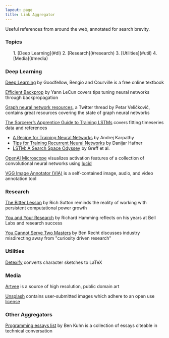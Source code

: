 ```yaml
---
layout: page
title: Link Aggregator
---
```


Useful references from around the web, annotated for search brevity.

### Topics
<div style="margin-left: 25px;" markdown=1>
1. [Deep Learning](#dl)
2. [Research](#research)
3. [Utilities](#util)
4. [Media](#media)
</div>

<a name="dl"></a>
### Deep Learning  

[Deep Learning](http://www.deeplearningbook.org/) by Goodfellow, Bengio and Courville is a free online textbook  

[Efficient Backprop](http://yann.lecun.com/exdb/publis/pdf/lecun-98b.pdf) by Yann LeCun covers tips tuning neural networks through backpropagation 

[Graph neural network resources](https://twitter.com/PetarV_93/status/1306689702020382720), a Twitter thread by Petar Veličković, contains great resources covering the state of graph neural networks  

[The Sorcerer’s Apprentice Guide to Training LSTMs](https://www.niklasschmidinger.com/posts/2020-09-09-lstm-tricks/) covers fitting timeseries data and references
- [A Recipe for Training Neural Networks](http://karpathy.github.io/2019/04/25/recipe/) by Andrej Karpathy 
- [Tips for Training Recurrent Neural Networks](https://danijar.com/tips-for-training-recurrent-neural-networks/) by Danijar Hafner 
- [LSTM: A Search Space Odyssey](https://ieeexplore.ieee.org/document/7508408/) by Greff et al.

[OpenAI Microscope](https://microscope.openai.com/models) visualizes activation features of a collection of convolutional neural networks using [lucid](https://github.com/tensorflow/lucid)

[VGG Image Annotator (VIA)](http://www.robots.ox.ac.uk/~vgg/software/via/) is a self-contained image, audio, and video annotation tool

<a name="research"></a>
### Research  

[The Bitter Lesson](http://incompleteideas.net/IncIdeas/BitterLesson.html) by Rich Sutton reminds the reality of working with persistent computational power growth  

[You and Your Research](http://www.cs.virginia.edu/~robins/YouAndYourResearch.pdf) by Richard Hamming reflects on his years at Bell Labs and research success  

[You Cannot Serve Two Masters](http://www.argmin.net/2018/08/09/co-employment/) by Ben Recht discusses industry misdirecting away from "curiosity driven research"  


<a name="util"></a>
### Utilities  

[Detexify](https://detexify.kirelabs.org/classify.html) converts character sketches to LaTeX  


<a name="media"></a>
### Media  

[Artvee](https://artvee.com) is a source of high resolution, public domain art  

[Unsplash](https://unsplash.com) contains user-submitted images which adhere to an open use [license](https://unsplash.com/license)  
 

<a name="aggregators"></a>
### Other Aggregators  

[Programming essays list](https://www.benkuhn.net/progessays/0) by Ben Kuhn is a collection of essays citeable in technical conversation  
